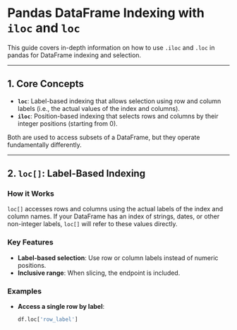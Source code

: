 # Pandas DataFrame Indexing with `iloc` and `loc`

This guide covers in-depth information on how to use `.iloc` and `.loc` in pandas for DataFrame indexing and selection.

---

## 1. Core Concepts

- **`loc`**: Label-based indexing that allows selection using row and column labels (i.e., the actual values of the index and columns).
- **`iloc`**: Position-based indexing that selects rows and columns by their integer positions (starting from 0).

Both are used to access subsets of a DataFrame, but they operate fundamentally differently.

---

## 2. `loc[]`: Label-Based Indexing

### How it Works

`loc[]` accesses rows and columns using the actual labels of the index and column names. If your DataFrame has an index of strings, dates, or other non-integer labels, `loc[]` will refer to these values directly.

### Key Features

- **Label-based selection**: Use row or column labels instead of numeric positions.
- **Inclusive range**: When slicing, the endpoint is included.
  
### Examples

- **Access a single row by label**:

  ```python
  df.loc['row_label']
